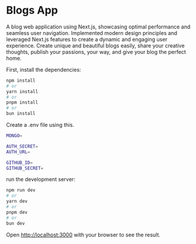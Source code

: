 # Blogs App

A blog web application using Next.js, showcasing optimal performance and seamless user navigation. Implemented modern design principles and leveraged Next.js features to create a dynamic and engaging user experience. Create unique and beautiful blogs easily, share your creative thoughts, publish your passions, your way, and give your blog the perfect home.

First, install the dependencies:

```bash
npm install
# or
yarn install
# or
pnpm install
# or
bun install
```

Create a .env file using this.

```bash
MONGO=

AUTH_SECRET=
AUTH_URL=

GITHUB_ID=
GITHUB_SECRET=
```

run the development server:

```bash
npm run dev
# or
yarn dev
# or
pnpm dev
# or
bun dev
```

Open [http://localhost:3000](http://localhost:3000) with your browser to see the result.
